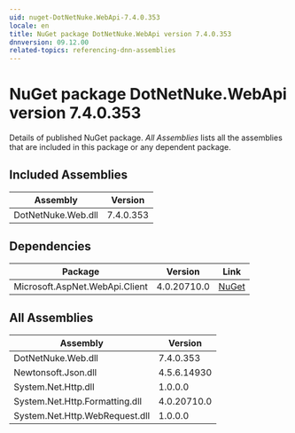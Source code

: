 ```yaml
---
uid: nuget-DotNetNuke.WebApi-7.4.0.353
locale: en
title: NuGet package DotNetNuke.WebApi version 7.4.0.353
dnnversion: 09.12.00
related-topics: referencing-dnn-assemblies
---
```


# NuGet package DotNetNuke.WebApi version 7.4.0.353
Details of published NuGet package.
*All Assemblies* lists all the assemblies that are included in this package or any dependent package.

## Included Assemblies

|Assembly|Version|
|---|---|
|DotNetNuke.Web.dll|7.4.0.353|

## Dependencies

|Package|Version|Link|
|---|---|---|
|Microsoft.AspNet.WebApi.Client|4.0.20710.0|[NuGet](https://www.nuget.org/packages/Microsoft.AspNet.WebApi.Client/4.0.20710.0)|

## All Assemblies

|Assembly|Version|
|---|---|
|DotNetNuke.Web.dll|7.4.0.353|
|Newtonsoft.Json.dll|4.5.6.14930|
|System.Net.Http.dll|1.0.0.0|
|System.Net.Http.Formatting.dll|4.0.20710.0|
|System.Net.Http.WebRequest.dll|1.0.0.0|

